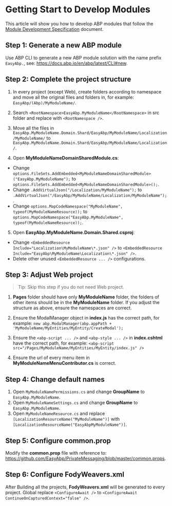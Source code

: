 # Getting Start to Develop Modules
This article will show you how to develop ABP modules that follow the [Module Development Specification](Module-Development-Specification.md) document.

## Step 1: Generate a new ABP module

Use ABP CLI to generate a new ABP module solution with the name prefix `EasyAbp.`, see: https://docs.abp.io/en/abp/latest/CLI#new.

## Step 2: Complete the project structure

1. In every project (except Web), create folders according to namespace and move all the original files and folders in, for example: `EasyAbp/(Abp)/MyModuleName/`.

2. Search `<RootNamespace>EasyAbp.MyModuleName</RootNamespace>` in src folder and replace with `<RootNamespace />`.

3. Move all the files in `EasyAbp.MyModuleName.Domain.Shard/EasyAbp/MyModuleName/Localization/MyModuleName/` to `EasyAbp.MyModuleName.Domain.Shard/EasyAbp/MyModuleName/Localization/`.

4. Open **MyModuleNameDomainSharedModule.cs**:
  * Change `options.FileSets.AddEmbedded<MyModuleNameDomainSharedModule>("EasyAbp.MyModuleName");` to `options.FileSets.AddEmbedded<MyModuleNameDomainSharedModule>();`.
  * Change `.AddVirtualJson("/Localization/MyModuleName");` to `.AddVirtualJson("/EasyAbp/MyModuleName/Localization/MyModuleName");`.
  * Change `options.MapCodeNamespace("MyModuleName", typeof(MyModuleNameResource));` to ``options.MapCodeNamespace("EasyAbp.MyModuleName", typeof(MyModuleNameResource));``.

5. Open **EasyAbp.MyModuleName.Domain.Shared.csproj**:
  * Change `<EmbeddedResource Include="Localization\MyModuleName\*.json" />` to `<EmbeddedResource Include="EasyAbp\MyModuleName\Localization\*.json" />`.
  * Delete other unused `<EmbeddedResource ... />` configurations.

## Step 3: Adjust Web project

> Tip: Skip this step if you do not need Web project.

1. **Pages** folder should have only **MyModuleName** folder, the folders of other items should be in the **MyModuleName** folder. If you adjust the structure as above, ensure the namespaces are correct.

2. Ensure the ModalManager object in **index.js** has the correct path, for example: `new abp.ModalManager(abp.appPath + 'MyModuleName/MyEntities/MyEntity/CreateModal');`

3. Ensure the `<abp-script ... />` and `<abp-style ... />` in **index.cshtml** have the correct path, for example: `<abp-script src="/Pages/MyModuleName/MyEntities/MyEntity/index.js" />`

4. Ensure the url of every menu item in **MyModuleNameMenuContributor.cs** is correct.

## Step 4: Change default names

1. Open `MyModuleNamePermissions.cs` and change **GroupName** to `EasyAbp.MyModuleName`.
2. Open `MyModuleNameSettings.cs` and change **GroupName** to `EasyAbp.MyModuleName`.
3. Open `MyModuleNameResource.cs` and replace `[LocalizationResourceName("MyModuleName")]` with `[LocalizationResourceName("EasyAbpMyModuleName")]`.

## Step 5: Configure common.prop

Modify the **common.prop** file with reference to: https://github.com/EasyAbp/PrivateMessaging/blob/master/common.props.

## Step 6: Configure FodyWeavers.xml

After Building all the projects, **FodyWeavers.xml** will be generated to every project. Global replace `<ConfigureAwait />` to `<ConfigureAwait ContinueOnCapturedContext="false" />`.
